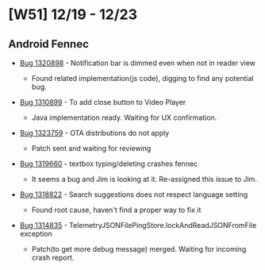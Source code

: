 # [W51] 12/19 - 12/23

## Android Fennec

* [Bug 1320898](https://bugzilla.mozilla.org/show_bug.cgi?id=1320898) -  Notification bar is dimmed even when not in reader view
    - Found related implementation(js code), digging to find any potential bug.

* [Bug 1310899](https://bugzilla.mozilla.org/show_bug.cgi?id=1310899) - To add close button to Video Player
    - Java implementation ready. Waiting for UX confirmation.

* [Bug 1323759](https://bugzilla.mozilla.org/show_bug.cgi?id=1323759) - OTA distributions do not apply
    - Patch sent and waiting for reviewing

* [Bug 1319660](https://bugzilla.mozilla.org/show_bug.cgi?id=1319660) - textbox typing/deleting crashes fennec
    - It seems a bug and Jim is looking at it. Re-assigned this issue to Jim.

* [Bug 1318822](https://bugzilla.mozilla.org/show_bug.cgi?id=1318822) -  Search suggestions does not respect language setting
    - Found root cause, haven't find a proper way to fix it

* [Bug 1314835](https://bugzilla.mozilla.org/show_bug.cgi?id=1314835) - TelemetryJSONFilePingStore.lockAndReadJSONFromFile exception
    - Patch(to get more debug message) merged. Waiting for incoming crash report.

